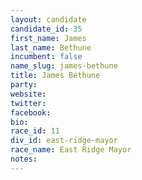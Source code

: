 ```yaml
---
layout: candidate
candidate_id: 35
first_name: James
last_name: Bethune
incumbent: false
name_slug: james-bethune
title: James Bethune
party: 
website: 
twitter: 
facebook: 
bio: 
race_id: 11
div_id: east-ridge-mayor
race_name: East Ridge Mayor
notes: 
---
```

